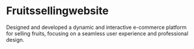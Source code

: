 # Fruitssellingwebsite
Designed and developed a dynamic and interactive e-commerce platform for selling fruits, focusing on a seamless user experience and professional design. 
